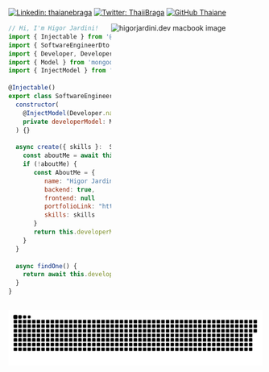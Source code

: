 <p align="left">

  [![Linkedin: thaianebraga](https://img.shields.io/badge/-higorjardini-blue?style=flat-square&logo=Linkedin&logoColor=white&link=https://www.linkedin.com/in/higorjardini/?locale=en_US)](https://www.linkedin.com/in/higorjardini/?locale=en_US)
  [![Twitter: ThaiiBraga](https://img.shields.io/twitter/follow/higor_jardini?style=social)](https://twitter.com/higor_jardini)
  [![GitHub Thaiane](https://img.shields.io/github/followers/HigorJardini?label=follow&style=social)](https://github.com/HigorJardini)

</p>

<a target="_blank" href="https://higorjardini.dev/"><img src="https://github.com/HigorJardini/HigorJardini/blob/main/higorjardini.dev.png?raw=true" alt="higorjardini.dev macbook image" min-width="300px" max-width="300px" width="300px" align="right"></a>

```js
// Hi, I'm Higor Jardini!
import { Injectable } from '@github/common';
import { SoftwareEngineerDto } from './dto/sf.dto';
import { Developer, DeveloperDocument } from './schemas/dev.schemas';
import { Model } from 'mongoose';
import { InjectModel } from '@github/mongoose';

@Injectable()
export class SoftwareEngineerService {
  constructor(
    @InjectModel(Developer.name)
    private developerModel: Model<DeveloperDocument>,
  ) {}

  async create({ skills }:  SoftwareEngineerDto) {
    const aboutMe = await this.findOne();
    if (!aboutMe) {
       const AboutMe = {
          name: "Higor Jardini",
          backend: true,
          frontend: null
          portfolioLink: "https://higorjardini.dev/",
          skills: skills
       }
       return this.developerModel.create({ AboutMe });
    }
  }

  async findOne() {
    return await this.developerModel.find().exec();
  }
}
```

##

![Snake animation](https://github.com/HigorJardini/Higorjardini/blob/output/github-contribution-grid-snake.svg)

